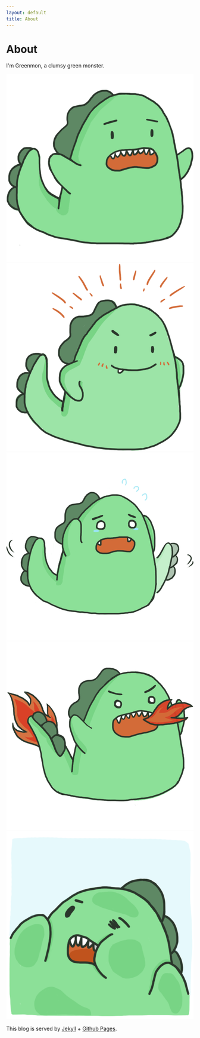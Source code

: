 ```yaml
---
layout: default
title: About
---
```


# About

I'm Greenmon, a clumsy green monster.

![greenmon](/assets/images/Greenmon-1.png)
![greenmon](/assets/images/Greenmon-2.png)
![greenmon](/assets/images/Greenmon-3.png)
![greenmon](/assets/images/Greenmon-4.png)
![greenmon](/assets/images/Greenmon-5.png)

This blog is served by [Jekyll](https://jekyllrb.com/) + [Github Pages](https://pages.github.com/).